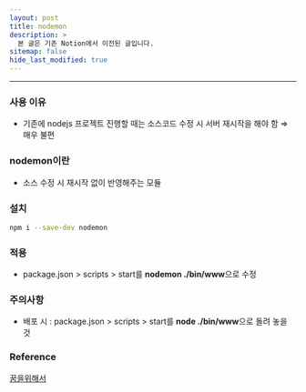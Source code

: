```yaml
---
layout: post
title: nodemon
description: >
  본 글은 기존 Notion에서 이전된 글입니다.
sitemap: false
hide_last_modified: true
---
```


---

### 사용 이유

- 기존에 nodejs 프로젝트 진행할 때는 소스코드 수정 시 서버 재시작을 해야 함 ⇒ 매우 불편

### nodemon이란

- 소스 수정 시 재시작 없이 반영해주는 모듈

### 설치

```bash
npm i --save-dev nodemon
```

### 적용

- package.json > scripts > start를 **nodemon ./bin/www**으로 수정

### 주의사항

- 배포 시 : package.json > scripts > start를 **node ./bin/www**으로 돌려 놓을 것

### Reference

[꿈을위해서](https://fyzh99.tistory.com/40)
